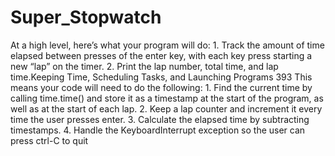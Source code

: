 # Super_Stopwatch
At a high level, here’s what your program will do: 1. Track the amount of time elapsed between presses of the enter key, with each key press starting a new “lap” on the timer. 2. Print the lap number, total time, and lap time.Keeping Time, Scheduling Tasks, and Launching Programs 393 This means your code will need to do the following: 1. Find the current time by calling time.time() and store it as a timestamp at the start of the program, as well as at the start of each lap. 2. Keep a lap counter and increment it every time the user presses enter. 3. Calculate the elapsed time by subtracting timestamps. 4. Handle the KeyboardInterrupt exception so the user can press ctrl-C to quit
